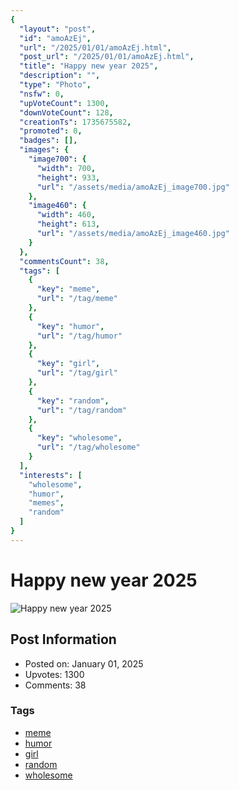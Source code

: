 ```yaml
---
{
  "layout": "post",
  "id": "amoAzEj",
  "url": "/2025/01/01/amoAzEj.html",
  "post_url": "/2025/01/01/amoAzEj.html",
  "title": "Happy new year 2025",
  "description": "",
  "type": "Photo",
  "nsfw": 0,
  "upVoteCount": 1300,
  "downVoteCount": 128,
  "creationTs": 1735675582,
  "promoted": 0,
  "badges": [],
  "images": {
    "image700": {
      "width": 700,
      "height": 933,
      "url": "/assets/media/amoAzEj_image700.jpg"
    },
    "image460": {
      "width": 460,
      "height": 613,
      "url": "/assets/media/amoAzEj_image460.jpg"
    }
  },
  "commentsCount": 38,
  "tags": [
    {
      "key": "meme",
      "url": "/tag/meme"
    },
    {
      "key": "humor",
      "url": "/tag/humor"
    },
    {
      "key": "girl",
      "url": "/tag/girl"
    },
    {
      "key": "random",
      "url": "/tag/random"
    },
    {
      "key": "wholesome",
      "url": "/tag/wholesome"
    }
  ],
  "interests": [
    "wholesome",
    "humor",
    "memes",
    "random"
  ]
}
---
```


# Happy new year 2025

![Happy new year 2025](/assets/media/amoAzEj_image700.jpg)

## Post Information

- Posted on: January 01, 2025
- Upvotes: 1300
- Comments: 38

### Tags

- [meme](/tag/meme)
- [humor](/tag/humor)
- [girl](/tag/girl)
- [random](/tag/random)
- [wholesome](/tag/wholesome)
